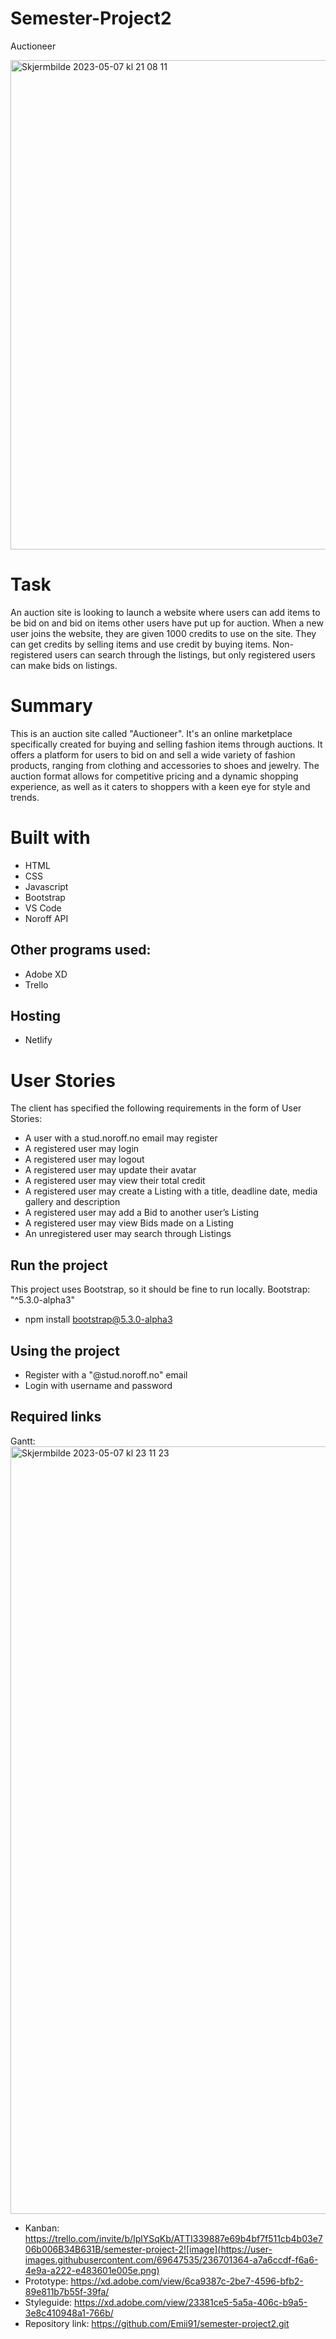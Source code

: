 # Semester-Project2
Auctioneer

<img width="783" alt="Skjermbilde 2023-05-07 kl  21 08 11" src="https://user-images.githubusercontent.com/69647535/236697736-f9fba385-136e-4f0d-be1b-4cebad64e78d.png">

# Task
An auction site is looking to launch a website where users can add items to be bid on and bid on items other users have put up for auction.
When a new user joins the website, they are given 1000 credits to use on the site. They can get credits by selling items and use credit by buying items. Non-registered users can search through the listings, but only registered users can make bids on listings.

# Summary
This is an auction site called "Auctioneer". 
It's an online marketplace specifically created for buying and selling fashion items through auctions. It offers a platform for users to bid on and sell a wide variety of fashion products, ranging from clothing and accessories to shoes and jewelry. The auction format allows for competitive pricing and a dynamic shopping experience, as well as it caters to shoppers with a keen eye for style and trends.

# Built with
* HTML
* CSS
* Javascript
* Bootstrap
* VS Code
* Noroff API

## Other programs used:
* Adobe XD
* Trello

## Hosting
* Netlify

# User Stories
The client has specified the following requirements in the form of User Stories:

* A user with a stud.noroff.no email may register
* A registered user may login
* A registered user may logout
* A registered user may update their avatar
* A registered user may view their total credit
* A registered user may create a Listing with a title, deadline date, media gallery and description
* A registered user may add a Bid to another user’s Listing
* A registered user may view Bids made on a Listing
* An unregistered user may search through Listings

## Run the project
This project uses Bootstrap, so it should be fine to run locally.
Bootstrap: "^5.3.0-alpha3"

* npm install bootstrap@5.3.0-alpha3

## Using the project
* Register with a "@stud.noroff.no" email
* Login with username and password

## Required links
Gantt: <img width="1228" alt="Skjermbilde 2023-05-07 kl  23 11 23" src="https://user-images.githubusercontent.com/69647535/236702762-5dc874ab-19a8-4473-afab-1012c3745116.png">

* Kanban: https://trello.com/invite/b/IplYSqKb/ATTI339887e69b4bf7f511cb4b03e706b006B34B631B/semester-project-2![image](https://user-images.githubusercontent.com/69647535/236701364-a7a6ccdf-f6a6-4e9a-a222-e483601e005e.png)
* Prototype: https://xd.adobe.com/view/6ca9387c-2be7-4596-bfb2-89e811b7b55f-39fa/
* Styleguide: https://xd.adobe.com/view/23381ce5-5a5a-406c-b9a5-3e8c410948a1-766b/
* Repository link: https://github.com/Emii91/semester-project2.git

